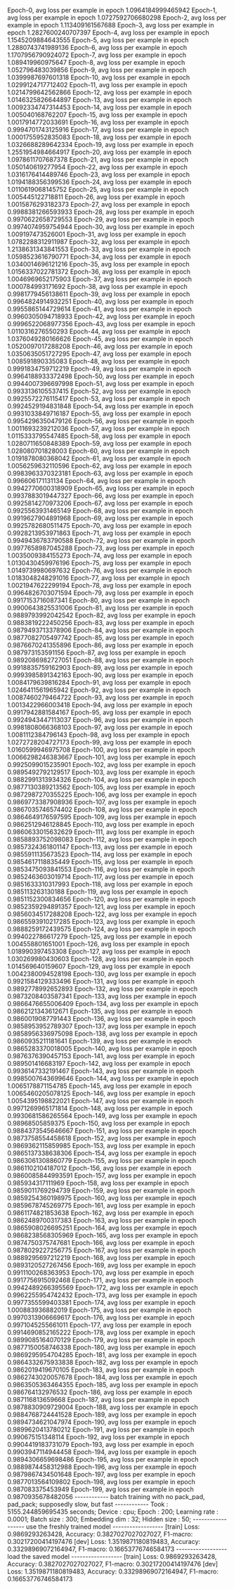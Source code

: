 Epoch-0, avg loss per example in epoch 1.0964184999465942
Epoch-1, avg loss per example in epoch 1.0727592706680298
Epoch-2, avg loss per example in epoch 1.113409161567688
Epoch-3, avg loss per example in epoch 1.2827600240707397
Epoch-4, avg loss per example in epoch 1.1545209884643555
Epoch-5, avg loss per example in epoch 1.2880743741989136
Epoch-6, avg loss per example in epoch 1.1707956790924072
Epoch-7, avg loss per example in epoch 1.089419960975647
Epoch-8, avg loss per example in epoch 1.052796483039856
Epoch-9, avg loss per example in epoch 1.0399987697601318
Epoch-10, avg loss per example in epoch 1.0299124717712402
Epoch-11, avg loss per example in epoch 1.0214799642562866
Epoch-12, avg loss per example in epoch 1.0146325826644897
Epoch-13, avg loss per example in epoch 1.0092334747314453
Epoch-14, avg loss per example in epoch 1.005040168762207
Epoch-15, avg loss per example in epoch 1.0017914772033691
Epoch-16, avg loss per example in epoch 0.9994701743125916
Epoch-17, avg loss per example in epoch 1.0001755952835083
Epoch-18, avg loss per example in epoch 1.0326688289642334
Epoch-19, avg loss per example in epoch 1.2551954984664917
Epoch-20, avg loss per example in epoch 1.0978611707687378
Epoch-21, avg loss per example in epoch 1.050140619277954
Epoch-22, avg loss per example in epoch 1.0316176414489746
Epoch-23, avg loss per example in epoch 1.0194188356399536
Epoch-24, avg loss per example in epoch 1.0110619068145752
Epoch-25, avg loss per example in epoch 1.005445122718811
Epoch-26, avg loss per example in epoch 1.0015876293182373
Epoch-27, avg loss per example in epoch 0.9988381266593933
Epoch-28, avg loss per example in epoch 0.9970622658729553
Epoch-29, avg loss per example in epoch 0.9974074959754944
Epoch-30, avg loss per example in epoch 1.009197473526001
Epoch-31, avg loss per example in epoch 1.0782288312911987
Epoch-32, avg loss per example in epoch 1.2138631343841553
Epoch-33, avg loss per example in epoch 1.0598523616790771
Epoch-34, avg loss per example in epoch 1.0340014696121216
Epoch-35, avg loss per example in epoch 1.0156337022781372
Epoch-36, avg loss per example in epoch 1.0046969652175903
Epoch-37, avg loss per example in epoch 1.000784993171692
Epoch-38, avg loss per example in epoch 0.9981779456138611
Epoch-39, avg loss per example in epoch 0.9964824914932251
Epoch-40, avg loss per example in epoch 0.9955865144729614
Epoch-41, avg loss per example in epoch 0.9960305094718933
Epoch-42, avg loss per example in epoch 0.9996522068977356
Epoch-43, avg loss per example in epoch 1.0110316276550293
Epoch-44, avg loss per example in epoch 1.0376049280166626
Epoch-45, avg loss per example in epoch 1.0520097017288208
Epoch-46, avg loss per example in epoch 1.0350635051727295
Epoch-47, avg loss per example in epoch 1.008591890335083
Epoch-48, avg loss per example in epoch 0.9991834759712219
Epoch-49, avg loss per example in epoch 0.9964188933372498
Epoch-50, avg loss per example in epoch 0.9944007396697998
Epoch-51, avg loss per example in epoch 0.9933136105537415
Epoch-52, avg loss per example in epoch 0.9925572276115417
Epoch-53, avg loss per example in epoch 0.9924529194831848
Epoch-54, avg loss per example in epoch 0.9931033849716187
Epoch-55, avg loss per example in epoch 0.9954296350479126
Epoch-56, avg loss per example in epoch 1.0011693239212036
Epoch-57, avg loss per example in epoch 1.0115333795547485
Epoch-58, avg loss per example in epoch 1.0280711650848389
Epoch-59, avg loss per example in epoch 1.028080701828003
Epoch-60, avg loss per example in epoch 1.0191878080368042
Epoch-61, avg loss per example in epoch 1.0056259632110596
Epoch-62, avg loss per example in epoch 0.9983963370323181
Epoch-63, avg loss per example in epoch 0.996606171131134
Epoch-64, avg loss per example in epoch 0.9942770600318909
Epoch-65, avg loss per example in epoch 0.9937883019447327
Epoch-66, avg loss per example in epoch 0.9925814270973206
Epoch-67, avg loss per example in epoch 0.9925563931465149
Epoch-68, avg loss per example in epoch 0.9919627904891968
Epoch-69, avg loss per example in epoch 0.9925782680511475
Epoch-70, avg loss per example in epoch 0.9928213953971863
Epoch-71, avg loss per example in epoch 0.9949436783790588
Epoch-72, avg loss per example in epoch 0.9977658987045288
Epoch-73, avg loss per example in epoch 1.0035009384155273
Epoch-74, avg loss per example in epoch 1.0130430459976196
Epoch-75, avg loss per example in epoch 1.0149739980697632
Epoch-76, avg loss per example in epoch 1.0183048248291016
Epoch-77, avg loss per example in epoch 1.0021947622299194
Epoch-78, avg loss per example in epoch 0.9964826703071594
Epoch-79, avg loss per example in epoch 0.9917153716087341
Epoch-80, avg loss per example in epoch 0.9900643825531006
Epoch-81, avg loss per example in epoch 0.9889793992042542
Epoch-82, avg loss per example in epoch 0.9883819222450256
Epoch-83, avg loss per example in epoch 0.9879493713378906
Epoch-84, avg loss per example in epoch 0.9877082705497742
Epoch-85, avg loss per example in epoch 0.9876670241355896
Epoch-86, avg loss per example in epoch 0.987973153591156
Epoch-87, avg loss per example in epoch 0.9892086982727051
Epoch-88, avg loss per example in epoch 0.9918835759162903
Epoch-89, avg loss per example in epoch 0.9993985891342163
Epoch-90, avg loss per example in epoch 1.0084179639816284
Epoch-91, avg loss per example in epoch 1.0246411561965942
Epoch-92, avg loss per example in epoch 1.0087460279464722
Epoch-93, avg loss per example in epoch 1.0013422966003418
Epoch-94, avg loss per example in epoch 0.9917942881584167
Epoch-95, avg loss per example in epoch 0.9924943447113037
Epoch-96, avg loss per example in epoch 0.9981808066368103
Epoch-97, avg loss per example in epoch 1.0081112384796143
Epoch-98, avg loss per example in epoch 1.0272728204727173
Epoch-99, avg loss per example in epoch 1.0160599946975708
Epoch-100, avg loss per example in epoch 1.0066298246383667
Epoch-101, avg loss per example in epoch 0.9925099015235901
Epoch-102, avg loss per example in epoch 0.9895492792129517
Epoch-103, avg loss per example in epoch 0.9882991313934326
Epoch-104, avg loss per example in epoch 0.9877130389213562
Epoch-105, avg loss per example in epoch 0.9872987270355225
Epoch-106, avg loss per example in epoch 0.9869773387908936
Epoch-107, avg loss per example in epoch 0.9867035746574402
Epoch-108, avg loss per example in epoch 0.9864649176597595
Epoch-109, avg loss per example in epoch 0.9862512946128845
Epoch-110, avg loss per example in epoch 0.9860633015632629
Epoch-111, avg loss per example in epoch 0.9858893752098083
Epoch-112, avg loss per example in epoch 0.9857324361801147
Epoch-113, avg loss per example in epoch 0.9855911135673523
Epoch-114, avg loss per example in epoch 0.9854617118835449
Epoch-115, avg loss per example in epoch 0.9853475093841553
Epoch-116, avg loss per example in epoch 0.9852463603019714
Epoch-117, avg loss per example in epoch 0.9851633310317993
Epoch-118, avg loss per example in epoch 0.985113263130188
Epoch-119, avg loss per example in epoch 0.9851152300834656
Epoch-120, avg loss per example in epoch 0.9852359294891357
Epoch-121, avg loss per example in epoch 0.9856034517288208
Epoch-122, avg loss per example in epoch 0.9865593910217285
Epoch-123, avg loss per example in epoch 0.9888259172439575
Epoch-124, avg loss per example in epoch 0.994022786617279
Epoch-125, avg loss per example in epoch 1.004558801651001
Epoch-126, avg loss per example in epoch 1.018990397453308
Epoch-127, avg loss per example in epoch 1.030269980430603
Epoch-128, avg loss per example in epoch 1.014569640159607
Epoch-129, avg loss per example in epoch 1.0042380094528198
Epoch-130, avg loss per example in epoch 0.9921584129333496
Epoch-131, avg loss per example in epoch 0.9892778992652893
Epoch-132, avg loss per example in epoch 0.9873208403587341
Epoch-133, avg loss per example in epoch 0.9866476655006409
Epoch-134, avg loss per example in epoch 0.9862121343612671
Epoch-135, avg loss per example in epoch 0.9860019087791443
Epoch-136, avg loss per example in epoch 0.9858953952789307
Epoch-137, avg loss per example in epoch 0.9858956336975098
Epoch-138, avg loss per example in epoch 0.9860935211181641
Epoch-139, avg loss per example in epoch 0.9865283370018005
Epoch-140, avg loss per example in epoch 0.9876376390457153
Epoch-141, avg loss per example in epoch 0.989501416683197
Epoch-142, avg loss per example in epoch 0.9936147332191467
Epoch-143, avg loss per example in epoch 0.9985007643699646
Epoch-144, avg loss per example in epoch 1.0065178871154785
Epoch-145, avg loss per example in epoch 1.0065460205078125
Epoch-146, avg loss per example in epoch 1.0054395198822021
Epoch-147, avg loss per example in epoch 0.9971269965171814
Epoch-148, avg loss per example in epoch 0.9930681586265564
Epoch-149, avg loss per example in epoch 0.98968505859375
Epoch-150, avg loss per example in epoch 0.9884373545646667
Epoch-151, avg loss per example in epoch 0.9873758554458618
Epoch-152, avg loss per example in epoch 0.9869362115859985
Epoch-153, avg loss per example in epoch 0.9865137338638306
Epoch-154, avg loss per example in epoch 0.9863061308860779
Epoch-155, avg loss per example in epoch 0.9861102104187012
Epoch-156, avg loss per example in epoch 0.9860085844993591
Epoch-157, avg loss per example in epoch 0.985934317111969
Epoch-158, avg loss per example in epoch 0.9859011769294739
Epoch-159, avg loss per example in epoch 0.9859254360198975
Epoch-160, avg loss per example in epoch 0.9859678745269775
Epoch-161, avg loss per example in epoch 0.9861174821853638
Epoch-162, avg loss per example in epoch 0.9862489700317383
Epoch-163, avg loss per example in epoch 0.9865908026695251
Epoch-164, avg loss per example in epoch 0.9868238568305969
Epoch-165, avg loss per example in epoch 0.9874750375747681
Epoch-166, avg loss per example in epoch 0.9878029227256775
Epoch-167, avg loss per example in epoch 0.9889295697212219
Epoch-168, avg loss per example in epoch 0.9893120527267456
Epoch-169, avg loss per example in epoch 0.9911100268363953
Epoch-170, avg loss per example in epoch 0.9917756915092468
Epoch-171, avg loss per example in epoch 0.9942489266395569
Epoch-172, avg loss per example in epoch 0.9962255954742432
Epoch-173, avg loss per example in epoch 0.9977355599403381
Epoch-174, avg loss per example in epoch 1.000883936882019
Epoch-175, avg loss per example in epoch 0.9970313906669617
Epoch-176, avg loss per example in epoch 0.9971045255661011
Epoch-177, avg loss per example in epoch 0.9914690852165222
Epoch-178, avg loss per example in epoch 0.9899085164070129
Epoch-179, avg loss per example in epoch 0.9877150058746338
Epoch-180, avg loss per example in epoch 0.9869295954704285
Epoch-181, avg loss per example in epoch 0.9864332675933838
Epoch-182, avg loss per example in epoch 0.9862019419670105
Epoch-183, avg loss per example in epoch 0.9862743020057678
Epoch-184, avg loss per example in epoch 0.9863505363464355
Epoch-185, avg loss per example in epoch 0.986764132976532
Epoch-186, avg loss per example in epoch 0.987116813659668
Epoch-187, avg loss per example in epoch 0.9878830909729004
Epoch-188, avg loss per example in epoch 0.9884768724441528
Epoch-189, avg loss per example in epoch 0.9894734621047974
Epoch-190, avg loss per example in epoch 0.9899620413780212
Epoch-191, avg loss per example in epoch 0.990675151348114
Epoch-192, avg loss per example in epoch 0.9904419183731079
Epoch-193, avg loss per example in epoch 0.9903947114944458
Epoch-194, avg loss per example in epoch 0.9894306659698486
Epoch-195, avg loss per example in epoch 0.9889874458312988
Epoch-196, avg loss per example in epoch 0.9879867434501648
Epoch-197, avg loss per example in epoch 0.9877013564109802
Epoch-198, avg loss per example in epoch 0.987083375453949
Epoch-199, avg loss per example in epoch 0.9870935678482056
------------ batch training with no pack_pad, pad_pack; supposedly slow, but fast ------------
Took : 5155.244859695435 seconds;
Device : cpu;
Epoch : 200;
Learning rate : 0.0001;
Batch size : 300;
Embedding dim : 32;
Hidden size : 50;
------------------ use the freshly trained model ------------------
[train] Loss: 0.9869293263428, Accuracy: 0.3827027027027027, F1-macro: 0.30217200414197476
[dev] Loss: 1.3519871180819483, Accuracy: 0.33298969072164947, F1-macro: 0.16653776746584173
------------------ load the saved model ------------------
[train] Loss: 0.9869293263428, Accuracy: 0.3827027027027027, F1-macro: 0.30217200414197476
[dev] Loss: 1.3519871180819483, Accuracy: 0.33298969072164947, F1-macro: 0.16653776746584173
